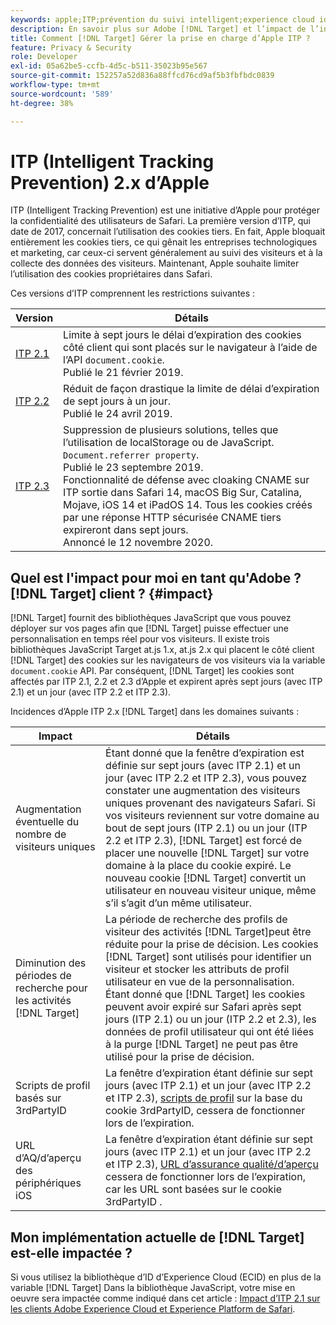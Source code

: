```yaml
---
keywords: apple;ITP;prévention du suivi intelligent;experience cloud id;ecid;itp
description: En savoir plus sur Adobe [!DNL Target] et l’impact de l’initiative ITP (Intelligent Tracking Prevention) d’Apple, qui vise à protéger la confidentialité des utilisateurs de Safari.
title: Comment [!DNL Target] Gérer la prise en charge d’Apple ITP ?
feature: Privacy & Security
role: Developer
exl-id: 05a62be5-ccfb-4d5c-b511-35023b95e567
source-git-commit: 152257a52d836a88ffcd76cd9af5b3fbfbdc0839
workflow-type: tm+mt
source-wordcount: '589'
ht-degree: 38%

---
```


# ITP (Intelligent Tracking Prevention) 2.x d’Apple

ITP (Intelligent Tracking Prevention) est une initiative d’Apple pour protéger la confidentialité des utilisateurs de Safari. La première version d’ITP, qui date de 2017, concernait l’utilisation des cookies tiers. En fait, Apple bloquait entièrement les cookies tiers, ce qui gênait les entreprises technologiques et marketing, car ceux-ci servent généralement au suivi des visiteurs et à la collecte des données des visiteurs. Maintenant, Apple souhaite limiter l’utilisation des cookies propriétaires dans Safari.

Ces versions d’ITP comprennent les restrictions suivantes :

| Version | Détails |
| --- | --- |
| [ITP 2.1](https://webkit.org/blog/8613/intelligent-tracking-prevention-2-1/) | Limite à sept jours le délai d’expiration des cookies côté client qui sont placés sur le navigateur à l’aide de l’API `document.cookie`.<br>Publié le 21 février 2019. |
| [ITP 2.2](https://webkit.org/blog/8828/intelligent-tracking-prevention-2-2/) | Réduit de façon drastique la limite de délai d’expiration de sept jours à un jour.<br>Publié le 24 avril 2019. |
| [ITP 2.3](https://webkit.org/blog/9521/intelligent-tracking-prevention-2-3/) | Suppression de plusieurs solutions, telles que l’utilisation de localStorage ou de JavaScript. `Document.referrer property`.<br>Publié le 23 septembre 2019.<br>Fonctionnalité de défense avec cloaking CNAME sur ITP sortie dans Safari 14, macOS Big Sur, Catalina, Mojave, iOS 14 et iPadOS 14. Tous les cookies créés par une réponse HTTP sécurisée CNAME tiers expireront dans sept jours.<br>Annoncé le 12 novembre 2020. |

## Quel est l&#39;impact pour moi en tant qu&#39;Adobe ? [!DNL Target] client ? {#impact}

[!DNL Target] fournit des bibliothèques JavaScript que vous pouvez déployer sur vos pages afin que [!DNL Target] puisse effectuer une personnalisation en temps réel pour vos visiteurs. Il existe trois bibliothèques JavaScript Target at.js 1.x, at.js 2.x qui placent le côté client [!DNL Target] des cookies sur les navigateurs de vos visiteurs via la variable `document.cookie` API. Par conséquent, [!DNL Target] les cookies sont affectés par ITP 2.1, 2.2 et 2.3 d’Apple et expirent après sept jours (avec ITP 2.1) et un jour (avec ITP 2.2 et ITP 2.3).

Incidences d’Apple ITP 2.x [!DNL Target] dans les domaines suivants :

| Impact | Détails |
| --- | --- |
| Augmentation éventuelle du nombre de visiteurs uniques | Étant donné que la fenêtre d’expiration est définie sur sept jours (avec ITP 2.1) et un jour (avec ITP 2.2 et ITP 2.3), vous pouvez constater une augmentation des visiteurs uniques provenant des navigateurs Safari. Si vos visiteurs reviennent sur votre domaine au bout de sept jours (ITP 2.1) ou un jour (ITP 2.2 et ITP 2.3), [!DNL Target] est forcé de placer une nouvelle [!DNL Target] sur votre domaine à la place du cookie expiré. Le nouveau cookie [!DNL Target] convertit un utilisateur en nouveau visiteur unique, même s’il s’agit d’un même utilisateur. |
| Diminution des périodes de recherche pour les activités [!DNL Target] | La période de recherche des profils de visiteur des activités [!DNL Target]peut être réduite pour la prise de décision. Les cookies [!DNL Target] sont utilisés pour identifier un visiteur et stocker les attributs de profil utilisateur en vue de la personnalisation. Étant donné que [!DNL Target] les cookies peuvent avoir expiré sur Safari après sept jours (ITP 2.1) ou un jour (ITP 2.2 et 2.3), les données de profil utilisateur qui ont été liées à la purge [!DNL Target] ne peut pas être utilisé pour la prise de décision. |
| Scripts de profil basés sur 3rdPartyID | La fenêtre d’expiration étant définie sur sept jours (avec ITP 2.1) et un jour (avec ITP 2.2 et ITP 2.3), [scripts de profil](/help/main/c-target/c-visitor-profile/profile-parameters.md) sur la base du cookie 3rdPartyID, cessera de fonctionner lors de l’expiration. |
| URL d’AQ/d’aperçu des périphériques iOS | La fenêtre d’expiration étant définie sur sept jours (avec ITP 2.1) et un jour (avec ITP 2.2 et ITP 2.3), [URL d’assurance qualité/d’aperçu](/help/main/c-activities/c-activity-qa/activity-qa.md) cessera de fonctionner lors de l’expiration, car les URL sont basées sur le cookie 3rdPartyID . |

## Mon implémentation actuelle de [!DNL Target] est-elle impactée ?

Si vous utilisez la bibliothèque d’ID d’Experience Cloud (ECID) en plus de la variable [!DNL Target] Dans la bibliothèque JavaScript, votre mise en oeuvre sera impactée comme indiqué dans cet article : [Impact d’ITP 2.1 sur les clients Adobe Experience Cloud et Experience Platform de Safari](https://medium.com/adobetech/safari-itp-2-1-impact-on-adobe-experience-cloud-customers-9439cecb55ac).
